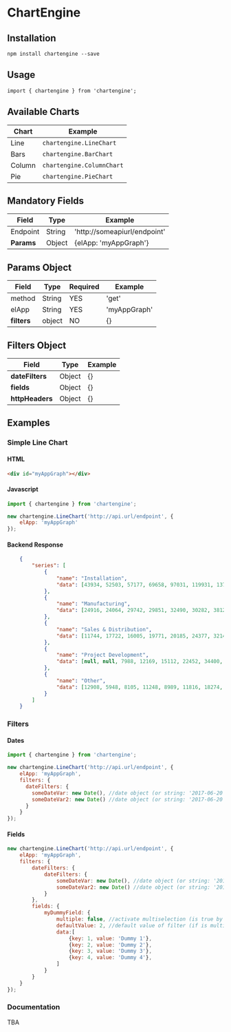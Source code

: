 # ChartEngine

## Installation

`npm install chartengine --save`

## Usage

`import { chartengine } from 'chartengine';`

## Available Charts

| Chart | Example |
|---|---|
| Line  | `chartengine.LineChart` |
| Bars  | `chartengine.BarChart` |
| Column  | `chartengine.ColumnChart` |
| Pie  | `chartengine.PieChart` |

## Mandatory Fields

| Field | Type | Example |
|---|---|---|
| Endpoint  | String  | 'http://someapiurl/endpoint' |
| **Params** | Object | {elApp: 'myAppGraph'} |

## Params Object

| Field | Type | Required | Example |
|---|---|---|---|
| method | String | YES | 'get' |
| elApp | String | YES | 'myAppGraph' |
| **filters** | object | NO | {} |

## Filters Object

| Field | Type  | Example |
|---|---|---|
| **dateFilters** | Object | {} |
| **fields** | Object | {} |
| **httpHeaders** | Object | {} |

## Examples

### Simple Line Chart

#### HTML

```html
<div id="myAppGraph"></div>
```

#### Javascript

```js
import { chartengine } from 'chartengine';

new chartengine.LineChart('http://api.url/endpoint', {
    elApp: 'myAppGraph'
});
```

#### Backend Response

```json
    {
        "series": [
            {
                "name": "Installation",
                "data": [43934, 52503, 57177, 69658, 97031, 119931, 137133, 154175]
            }, 
            {
                "name": "Manufacturing",
                "data": [24916, 24064, 29742, 29851, 32490, 30282, 38121, 40434]
            }, 
            {
                "name": "Sales & Distribution",
                "data": [11744, 17722, 16005, 19771, 20185, 24377, 32147, 39387]
            }, 
            {
                "name": "Project Development",
                "data": [null, null, 7988, 12169, 15112, 22452, 34400, 34227]
            }, 
            {
                "name": "Other",
                "data": [12908, 5948, 8105, 11248, 8989, 11816, 18274, 18111]
            }
        ]
    }
```

### Filters

#### Dates

```js
import { chartengine } from 'chartengine';

new chartengine.LineChart('http://api.url/endpoint', {
    elApp: 'myAppGraph',
    filters: {
      dateFilters: {
        someDateVar: new Date(), //date object (or string: '2017-06-20')
        someDateVar2: new Date() //date object (or string: '2017-06-20')
      }
    }
});
```

#### Fields

```js
new chartengine.LineChart('http://api.url/endpoint', {
    elApp: 'myAppGraph',
    filters: {
        dateFilters: {
            dateFilters: {
                someDateVar: new Date(), //date object (or string: '2017-06-20')
                someDateVar2: new Date() //date object (or string: '2017-06-20')
            }
        },
        fields: {
            myDummyField: {
                multiple: false, //activate multiselection (is true by default)  [NOT MANDATORY]
                defaultValue: 2, //default value of filter (if is multiple is an array of values) [NOT MANDATORY]
                data:[
                    {key: 1, value: 'Dummy 1'},
                    {key: 2, value: 'Dummy 2'},
                    {key: 3, value: 'Dummy 3'},
                    {key: 4, value: 'Dummy 4'},
                ]
            }
        }
    }
});
```

### Documentation

TBA
